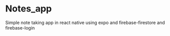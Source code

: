 # Notes_app

Simple note taking app in react native using expo and firebase-firestore and firebase-login
